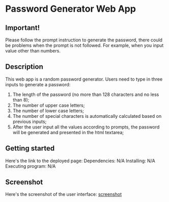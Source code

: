 # Password Generator Web App

## Important!

Please follow the prompt instruction to generate the password, there could be problems when the prompt is not followed. For example, when you input value other than numbers.

## Description

This web app is a random password generator.
Users need to type in three inputs to generate a password:

1. The length of the password (no more than 128 characters and no less than 8);
2. The number of upper case letters;
3. The number of lower case letters;
4. The number of special characters is automatically calculated based on previous inputs;
5. After the user input all the values according to prompts, the password will be generated and presented in the html textarea;

## Getting started

Here's the link to the deployed page:
Dependencies: N/A
Installing: N/A
Executing program: N/A

## Screenshot

Here's the screenshot of the user interface:
[screenshot](./Assets/03-javascript-homework-demo.png)
